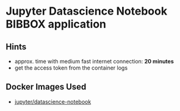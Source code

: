 # Jupyter Datascience Notebook BIBBOX application

## Hints
* approx. time with medium fast internet connection: **20 minutes**
* get the access token from the container logs

## Docker Images Used
 * [jupyter/datascience-notebook](https://hub.docker.com/r/jupyter/datascience-notebook/) 
 

